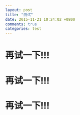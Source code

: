 ```yaml
---
layout: post
title: "测试"
date: 2015-11-21 10:24:02 +0800
comments: true
categories: test
---
```

# 再试一下!!!

# 再试一下!!!

# 再试一下!!!
